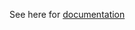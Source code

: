 See here for [documentation](https://blockin.gitbook.io/blockin/chain-drivers-built-by-blockin-team/cosmosdriver)
